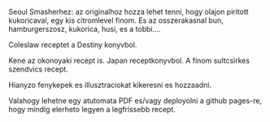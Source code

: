 Seoul Smasherhez: az originalhoz hozza lehet tenni, hogy olajon piritott kukoricaval, egy kis citromlevel finom. Es az osszerakasnal bun, hamburgerszosz, kukorica, husi, es a tobbi....

Coleslaw receptet a Destiny konyvbol.

Kene az okonoyaki recept is. Japan receptkonyvbol.
A finom sultcsirkes szendvics recept.

Hianyzo fenykepek es illusztraciokat kikeresni es hozzaadni.


Valahogy lehetne egy atutomata PDF es/vagy deployolni a github pages-re, hogy mindig elerheto legyen a legfrissebb recept.